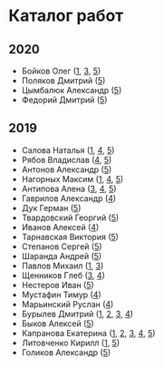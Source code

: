 # Каталог работ

## 2020

* Бойков Олег ([1](https://icg-course.github.io/2020/boikov/1/), [3](https://icg-course.github.io/2020/boikov/3/), [5](https://icg-course.github.io/2020/boikov/5/))
* Поляков Дмитрий ([5](https://icg-course.github.io/2020/polyakov/5/))
* Цымбалюк Александр ([5](https://icg-course.github.io/2020/Night-Box/5/))
* Федорий Дмитрий ([5](https://icg-course.github.io/2020/Fedoriy/5/))

## 2019

* Салова Наталья ([1](https://icg-course.github.io/2019/r144yh/1/), [4](https://icg-course.github.io/2019/r144yh/4/), [5](https://icg-course.github.io/2019/r144yh/5/))
* Рябов Владислав ([4](https://icg-course.github.io/2019/vladkex/4/), [5](https://icg-course.github.io/2019/vladkex/5/))
* Антонов Александр ([5](https://icg-course.github.io/2019/Persia39/5/))
* Нагорных Максим ([1](https://icg-course.github.io/2019/Maxo0on/1/), [4](https://icg-course.github.io/2019/Maxo0on/4/), [5](https://icg-course.github.io/2019/Maxo0on/5/))
* Антипова Алена ([3](https://icg-course.github.io/2019/LadyHelen/3/), [4](https://icg-course.github.io/2019/LadyHelen/4/), [5](https://icg-course.github.io/2019/LadyHelen/5/))
* Гаврилов Александр ([4](https://icg-course.github.io/2019/SachaGavr/4/))
* Дук Герман ([5](https://icg-course.github.io/2019/Fynduk/5/))
* Твардовский Георгий ([5](https://icg-course.github.io/2019/gtvardovsky/5/))
* Иванов Алексей ([4](https://icg-course.github.io/2019/wulf97/4/))
* Тарнавская Виктория ([5](https://icg-course.github.io/2019/odrimma/5/))
* Степанов Сергей ([5](https://icg-course.github.io/2019/stserezha/5/))
* Шаранда Андрей ([5](https://icg-course.github.io/2019/azzimandias/5/))
* Павлов Михаил ([1](https://icg-course.github.io/2019/mihalichpalich/1/), [3](https://icg-course.github.io/2019/mihalichpalich/3/))
* Щенников Глеб ([3](https://icg-course.github.io/2019/glebasos/3/), [4](https://icg-course.github.io/2019/glebasos/4/))
* Нестеров Иван ([5](https://icg-course.github.io/2019/b4r4b4n/5/))
* Мустафин Тимур ([4](https://icg-course.github.io/2019/TMust98/5/))
* Марьинский Руслан ([4](https://icg-course.github.io/2019/LookAtMePls/4/))
* Бурылев Дмитрий ([1](https://icg-course.github.io/2019/arahnik121/1/), [2](https://icg-course.github.io/2019/arahnik121/2/), [3](https://icg-course.github.io/2019/arahnik121/3/), [4](https://icg-course.github.io/2019/arahnik121/4/))
* Быков Алексей ([5](https://icg-course.github.io/2019/fest322/5/))
* Капранова Екатерина ([1](https://icg-course.github.io/2019/bacimil20/1/), [2](https://icg-course.github.io/2019/bacimil20/2/), [3](https://icg-course.github.io/2019/bacimil20/3/), [4](https://icg-course.github.io/2019/bacimil20/4/), [5](https://icg-course.github.io/2019/bacimil20/5/))
* Литовченко Кирилл ([1](https://icg-course.github.io/2019/resfakchion/1/), [5](https://icg-course.github.io/2019/resfakchion/5/))
* Голиков Александр ([5](https://icg-course.github.io/2019/oAlexandro/5/))
